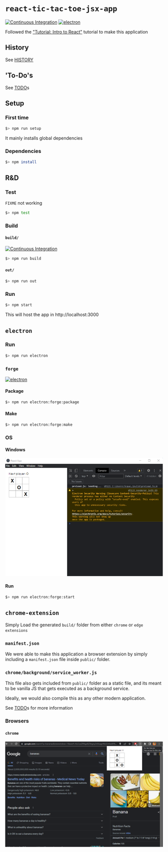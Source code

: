 # `react-tic-tac-toe-jsx-app`

[![Continuous Integration](https://github.com/percebus/react-tic-tac-toe-jsx-app/actions/workflows/verify.yml/badge.svg)](https://github.com/percebus/react-tic-tac-toe-jsx-app/actions/workflows/verify.yml) [![electron](https://github.com/percebus/react-tic-tac-toe-jsx-app/actions/workflows/electron.yml/badge.svg)](https://github.com/percebus/react-tic-tac-toe-jsx-app/actions/workflows/electron.yml)

Followed the ["Tutorial: Intro to React"](https://reactjs.org/tutorial/tutorial.html) tutorial to make this application

## History

See [HISTORY](./HISTORY.md)

## 'To-Do's

See [TODO](./TODO.md)s

## Setup

### First time

```bash
$> npm run setup
```

It mainly installs global dependencies

### Dependencies

```bash
$> npm install
```

## R&D

### Test

`FIXME` not working

```bash
$> npm test
```

### Build

#### `build/`

[![Continuous Integration](https://github.com/percebus/react-tic-tac-toe-jsx-app/actions/workflows/verify.yml/badge.svg)](https://github.com/percebus/react-tic-tac-toe-jsx-app/actions/workflows/verify.yml)

```bash
$> npm run build
```

#### `out/`

```bash
$> npm run out
```

### Run

```bash
$> npm start
```

This will host the app in http://localhost:3000

## `electron`

### Run

```bash
$> npm run electron
```

### `forge`

[![electron](https://github.com/percebus/react-tic-tac-toe-jsx-app/actions/workflows/electron.yml/badge.svg)](https://github.com/percebus/react-tic-tac-toe-jsx-app/actions/workflows/electron.yml)

#### Package

```bash
$> npm run electron:forge:package
```

#### Make

```bash
$> npm run electron:forge:make
```

### OS

#### Windows

![`win32`](./README/electron/win32.png)


#### Run

```bash
$> npm run electron:forge:start
```

## `chrome-extension`

Simply Load the generated `build/` folder from either `chrome` or `edge` `extensions`

### `manifest.json`

We were able to make this application a browser extension by simply including a `manifest.json` file inside `public/` folder.

### `chrome/background/service_worker.js`

This file also gets included from `public/` folder as a static file, and its meant to be vanilla JS that gets executed as a background service.

Ideally, we would also compile this as any other modern application.

See [TODO](./TODO.md)s for more information

### Browsers

#### `chrome`

![chrome-extension](./README/chrome/popup.png)
